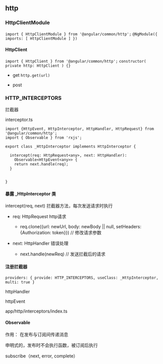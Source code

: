 ## http

### HttpClientModule

`import { HttpClientModule } from '@angular/common/http';`
`
@NgModule({
  imports: [
    HttpClientModule
  ]
})
`

#### HttpClient
`import { HttpClient } from '@angular/common/http';`
`
constructor(
    private http: HttpClient
  ) {}
`

* get
`http.get(url)`

* post


### HTTP_INTERCEPTORS
拦截器

interceptor.ts

```
import {HttpEvent, HttpInterceptor, HttpHandler, HttpRequest} from '@angular/common/http';
import { Observable } from 'rxjs';

export class _HttpInterceptor implements HttpInterceptor {

  intercept(req: HttpRequest<any>, next: HttpHandler):
    Observable<HttpEvent<any>> {
    return next.handle(req);
  }
  
  
}
```

#### 暴露 _HttpInterceptor 类

intercept(req, next) 拦截器方法，每次发送请求时执行

* req: HttpRequest<any> http请求
  
  * req.clone({url: newUrl, body: newBody || null, setHeaders: {Authorization: token}})  // 修改请求参数
  
* next: HttpHandler 错误处理

  * next.handle(newReq) // 发送拦截后的请求


#### 注册拦截器

`providers: { provide: HTTP_INTERCEPTORS, useClass: _HttpInterceptor, multi: true }`

httpHandler

httpEvent

app/http/interceptors/index.ts


#### Observable

作用： 在发布与订阅间传递消息

申明式的，发布时不会执行函数，被订阅后执行

subscribe（next, error, complete）
